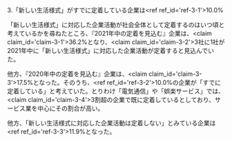 3.「新しい生活様式」がすでに定着している企業は<ref ref_id=\'ref-3-1\'>10.0%</ref>

「新しい生活様式」に対応した企業活動が社会全体として定着するのはいつ頃と考えているかを尋ねたところ、『2021年中の定着を見込む』企業は、<claim claim_id=\'claim-3-1\'>36.2%</claim>となり、<claim claim_id=\'claim-3-2\'>3社に1社</claim>が2021年中に「新しい生活様式」に対応した企業活動が定着すると見込んでいた。

他方、『2020年中の定着を見込む』企業は、<claim claim_id=\'claim-3-3\'>17.5%</claim>となった。そのうち、<ref ref_id=\'ref-3-2\'>10.0%</ref>の企業が「すでに定着している」と考えていた。とりわけ「電気通信」や「娯楽サービス」では、<claim claim_id=\'claim-3-4\'>3割</claim>超の企業で既に定着しているとしており、サービス業を中心にその割合が高い。

他方、「新しい生活様式に対応した企業活動は定着しない」とみている企業は<ref ref_id=\'ref-3-3\'>11.9%</ref>となった。
